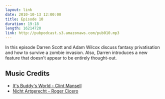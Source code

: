 ```yaml
---
layout: link
date: 2010-10-13 12:00:00
title: Episode 10
duration: 19:18
length: 16214720
link: http://pubpodcast.s3.amazonaws.com/pub010.mp3
---
```


In this episode Darren Scott and Adam Wilcox discuss fantasy privatisation and how to survive a zombie invasion. Also, Darren introduces a new feature that doesn't appear to be entirely thought-out.

## Music Credits

- [It's Buddy's World - Clint Mansell](http://itunes.apple.com/gb/album/smokin-aces-its-buddys-world/id258019229?i=258019519)
- [Nicht Artgerecht - Roger Cicero](http://itunes.apple.com/gb/album/nicht-artgerecht/id332428584?i=332428660)